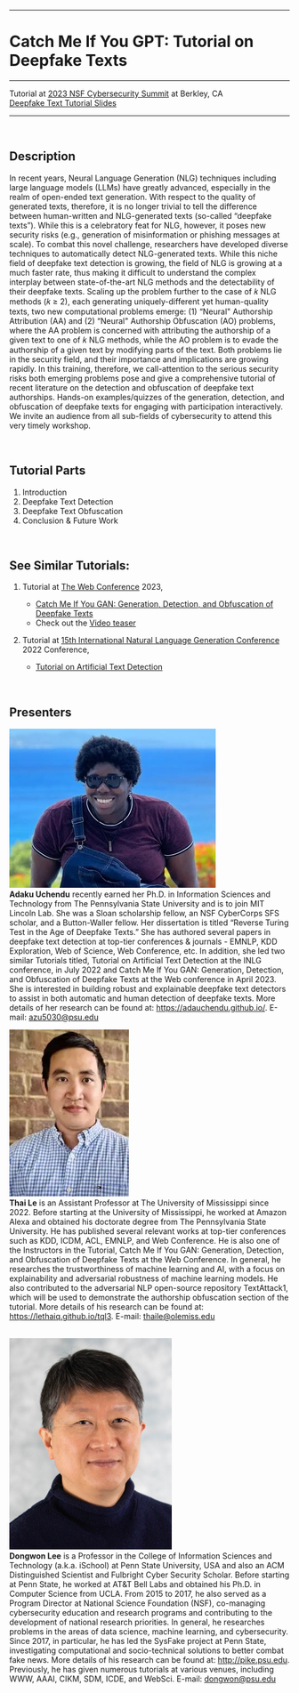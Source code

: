 
---

# Catch Me If You GPT: Tutorial on Deepfake Texts 

---


Tutorial at [2023 NSF Cybersecurity Summit](https://www.trustedci.org/2023-cybersecurity-summit) at Berkley, CA <br>
[Deepfake Text Tutorial Slides](Deepfake_Text_Tutorial.pdf)

---

<br>

## Description 

In recent years, Neural Language Generation (NLG) techniques including large language models (LLMs) have greatly advanced, especially in the realm of open-ended text generation. With respect to the quality of generated texts, therefore, it is no longer trivial to tell the difference between human-written and NLG-generated texts (so-called “deepfake texts”). While this is a celebratory feat for NLG, however, it poses new security risks (e.g., generation of misinformation or phishing messages at scale). To combat this novel challenge, researchers have developed diverse techniques to automatically detect NLG-generated texts. While this niche field of deepfake text detection is growing, the field of NLG is growing at a much faster rate, thus making it difficult to understand the complex interplay between state-of-the-art NLG methods and the detectability of their deepfake texts. Scaling up the problem further to the case of 𝑘 NLG methods (𝑘 ≥ 2), each generating uniquely-different yet human-quality texts, two new computational problems emerge: (1) “Neural" Authorship Attribution (AA) and (2) “Neural" Authorship Obfuscation (AO) problems, where the AA problem is concerned with attributing the authorship of a given text to one of 𝑘 NLG methods, while the AO problem is to evade the authorship of a given text by modifying parts of the text. Both problems lie in the security field, and their importance and implications are growing rapidly. In this training, therefore, we call-attention to the serious security risks both emerging problems pose and give a comprehensive tutorial of recent literature on the detection and obfuscation of deepfake text authorships.  Hands-on examples/quizzes of the generation, detection, and obfuscation of deepfake texts for engaging with participation interactively. We invite an audience from all sub-fields of cybersecurity to attend this very timely workshop.  


<br>
  
## Tutorial Parts #
  1. Introduction
  2. Deepfake Text Detection
  3. Deepfake Text Obfuscation
  4. Conclusion & Future Work
  
<br>

## See Similar Tutorials: #

1. Tutorial at [The Web Conference](https://www2023.thewebconf.org/) 2023,
   - [Catch Me If You GAN: Generation, Detection, and Obfuscation of Deepfake Texts](Deepfake_Text_Tutorial.pdf)
   - Check out the [Video teaser](https://www.youtube.com/watch?v=oS0KR7IdLe0&ab_channel=JilieZeng)  
  
3. Tutorial at [15th International Natural Language Generation Conference](https://inlgmeeting.github.io/) 2022 Conference,
   - [Tutorial on Artificial Text Detection](https://artificial-text-detection.github.io/)  

 
  <br>
  
  
## Presenters #

![image](img/adaku.jpeg) <br>
**Adaku Uchendu** recently earned her Ph.D. in Information Sciences and Technology from The Pennsylvania State University and is to join MIT Lincoln Lab. She was a Sloan scholarship fellow, an NSF CyberCorps SFS scholar, and a Button-Waller fellow. Her dissertation is titled “Reverse Turing Test in the Age of Deepfake Texts.” She has authored several papers in deepfake text detection at top-tier conferences & journals - EMNLP, KDD Exploration, Web of Science, Web Conference, etc. In addition, she led two similar Tutorials titled, Tutorial on Artificial Text Detection at the INLG conference, in July 2022 and Catch Me If You GAN: Generation, Detection, and Obfuscation of Deepfake Texts at the Web conference in April 2023. She is interested in building robust and explainable deepfake text detectors to assist in both automatic and human detection of deepfake texts. More details of her research can be found at: https://adauchendu.github.io/. E-mail: azu5030@psu.edu 

![image](img/ThaiLe.png) <br>
**Thai Le** is an Assistant Professor at The University of Mississippi since 2022. Before starting at the University of Mississippi, he worked at Amazon Alexa and obtained his doctorate degree from The Pennsylvania State University. He has published several relevant works at top-tier conferences such as KDD, ICDM, ACL, EMNLP, and Web Conference. He is also one of the Instructors in the Tutorial, Catch Me If You GAN: Generation, Detection, and Obfuscation of Deepfake Texts at the Web Conference. In general, he researches the trustworthiness of machine learning and AI, with a focus on explainability and adversarial robustness of machine learning models. He also contributed to the adversarial NLP open-source repository TextAttack1, which will be used to demonstrate the authorship obfuscation section of the tutorial. More details of his research can be found at: https://lethaiq.github.io/tql3. E-mail: thaile@olemiss.edu  
<br>

![image](img/dongwon.png) <br>
**Dongwon Lee** is a Professor in the College of Information Sciences and Technology (a.k.a. iSchool) at Penn State University, USA and also an ACM Distinguished Scientist and Fulbright Cyber Security Scholar. Before starting at Penn State, he worked at AT&T Bell Labs and obtained his Ph.D. in Computer Science from UCLA. From 2015 to 2017, he also served as a Program Director at National Science Foundation (NSF), co-managing cybersecurity education and research programs and contributing to the development of national research priorities. In general, he researches problems in the areas of data science, machine learning, and cybersecurity. Since 2017, in particular, he has led the SysFake project at Penn State, investigating computational and socio-technical solutions to better combat fake news. More details of his research can be found at: http://pike.psu.edu. Previously, he has given numerous tutorials at various venues, including WWW, AAAI, CIKM, SDM, ICDE, and WebSci. E-mail: dongwon@psu.edu 
<br>



<!-- ---
<img src="img/adaku.jpeg" alt= “” width="300" height="230" title="Adaku Uchendu"> 
<img src="img/ThaiLe.png" alt= “”  title="Thai Le"> 
<img src="img/dongwon.png" alt= “” width="170" height="230" title="Dongwon Lee">
 -->
 


